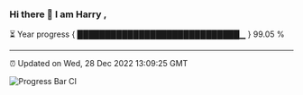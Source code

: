 ### Hi there 👋 I am Harry , 

⏳ Year progress { █████████████████████████████▁ } 99.05 %

---

⏰ Updated on Wed, 28 Dec 2022 13:09:25 GMT

![Progress Bar CI](https://github.com/duykhang68/duykhang68/workflows/Progress%20Bar%20CI/badge.svg)
